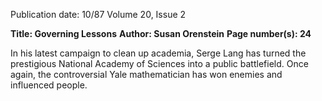 Publication date: 10/87
Volume 20, Issue 2

**Title: Governing Lessons**
**Author: Susan Orenstein**
**Page number(s): 24**


In his latest campaign to clean up academia, Serge Lang has turned the prestigious
National Academy of Sciences into a public battlefield. Once again, the controversial
Yale mathematician has won enemies and influenced people.
